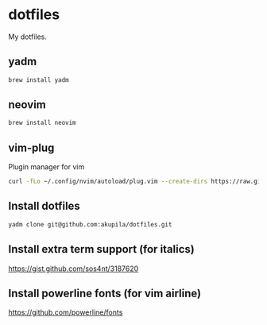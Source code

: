 # dotfiles

My dotfiles.

## yadm

```bash
brew install yadm
```

## neovim

```bash
brew install neovim
```

## vim-plug

Plugin manager for vim

```bash
curl -fLo ~/.config/nvim/autoload/plug.vim --create-dirs https://raw.githubusercontent.com/junegunn/vim-plug/master/plug.vim
```

## Install dotfiles

```bash
yadm clone git@github.com:akupila/dotfiles.git
```

## Install extra term support (for italics)

https://gist.github.com/sos4nt/3187620

## Install powerline fonts (for vim airline)

https://github.com/powerline/fonts
